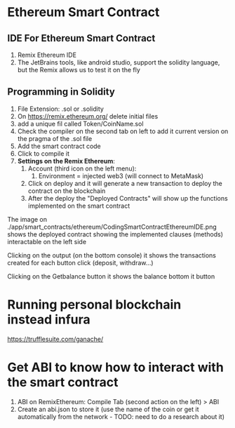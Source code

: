 # Ethereum Smart Contract

## IDE For Ethereum Smart Contract

1. Remix Ethereum IDE
1. The JetBrains tools, like android studio, support the solidity language, but the Remix allows us to test it on the fly

## Programming in Solidity

1. File Extension: .sol or .solidity
1. On https://remix.ethereum.org/ delete initial files
1. add a unique fil called Token/CoinName.sol
1. Check the compiler on the second tab on left to add it current version on the pragma of the .sol file
1. Add the smart contract code
1. Click to compile it
1. **Settings on the Remix Ethereum**:
    1. Account (third icon on the left menu):
        1. Environment = injected web3 (will connect to MetaMask)
    1. Click on deploy and it will generate a new transaction to deploy the contract on the blockchain
    1. After the deploy the "Deployed Contracts" will show up the functions implemented on the smart contract

The image on ./app/smart_contracts/ethereum/CodingSmartContractEthereumIDE.png shows the deployed contract showing the implemented clauses (methods) interactable on the left side 

Clicking on the output (on the bottom console) it shows the transactions created for each button click (deposit, withdraw...)

Clicking on the Getbalance button it shows the balance bottom it button

# Running personal blockchain instead infura

https://trufflesuite.com/ganache/

# Get ABI to know how to interact with the smart contract

1. ABI on RemixEthereum: Compile Tab (second action on the left) > ABI
1. Create an abi.json to store it (use the name of the coin or get it automatically from the network - TODO: need to do a research about it)